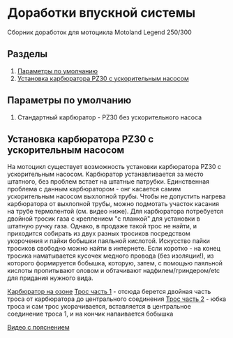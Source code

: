 # Доработки впускной системы
Сборник доработок для мотоцикла Motoland Legend 250/300

## Разделы
1. [Параметры по умолчанию](#params)
2. [Установка карбюратора PZ30 с ускорительным насосом](#pz30w)

## Параметры по умолчанию <a name="params"></a>

1. Стандартный карбюратор - PZ30 без ускорительного насоса


## Установка карбюратора PZ30 с ускорительным насосом <a name="pz30w"></a>

На мотоцикл существует возможность установки карбюратора PZ30 с ускорительным насосом. Карбюратор устанавливается за место штатного, без проблем встает на штатные патрубки.
Единственная проблема с данным карбюратором - онг касается самим ускорительным насосом выхлопной трубы. Чтобы не допустить нагрева карбюратора от выхлопной трубы, можно подмотать участок касания на трубе термолентой (см. видео ниже).
Для карбюратора потребуется двойной тросик газа с креплением "с планкой" для установки в штатную ручку газа. Однако, в продаже такой трос не найти, и приходится собирать из двух разных тросиков посредством укорочения и пайки бобышки паяльной кислотой. Искусство пайки тросиков свободно можно найти в интернете. Если коротко - на конец тросика наматывается кусочек медного провода (без изоляции!), из которого формируется бобышка, которую, затем, с помощью паяльной кислоты пропитывают оловом и обтачивают надфилем/гриндером/etc для придания нужного вида.

[Карбюратор на озоне](https://ozon.ru/t/lQF4D7j)
[Трос часть 1](https://ozon.ru/t/dh0uP9L) - отсюда берется двойная часть  троса от карбюратора до центрального соединения
[Трос часть 2](https://ozon.ru/t/DL9bXCd) - юбка троса и сам трос укорачивается, вставляется в центральное соединение троса 1, и на кончик напаивается бобышка

[Видео с пояснением](https://rutube.ru/video/aedfc8af0b6ea0946d7a6b47b1c62315/)


